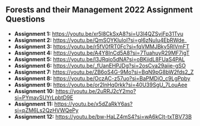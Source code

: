 ## Forests and their Management 2022 Assignment Questions
- **Assignment 1:** https://youtu.be/xr5l8CkSxA8?si=U3l4QZSvjFp31Tvu
- **Assignment 2:** https://youtu.be/QmSOYKluIoI?si=gl6zNuIu4EbRWde_
- **Assignment 3:** https://youtu.be/r5fV0fRT0Fc?si=fqVMMJBky5RIVmFT
- **Assignment 4:** https://youtu.be/A4Y8InCd5A8?si=7TuahuyR29MF7igT
- **Assignment 5:** https://youtu.be/l3JRqio5dNA?si=oBKjidL8FUaS4PAL
- **Assignment 6:** https://youtu.be/_fUanEHPJDg?si=2osCva29aiie-gSO
- **Assignment 7:** https://youtu.be/ZB6oS4G-9Mo?si=BqN9pG8bW2fds2_Z
- **Assignment 8:** https://youtu.be/OczAC-z57uo?si=BaPMDiO_c9LgPpby
- **Assignment 9:** https://youtu.be/or2lnHq0rkk?si=40U39SgU_7LouAee
- **Assignment 10:** https://youtu.be/2uRRJ2cY2mo?si=PYmavSUYrLpbtD9E
- **Assignment 11:** https://youtu.be/x5dZaRkY6as?si=pZM6Ls2QzHVWQePy
- **Assignment 12:** https://youtu.be/bw-HaLZ4mS4?si=wA6kClt-txTBV73B
